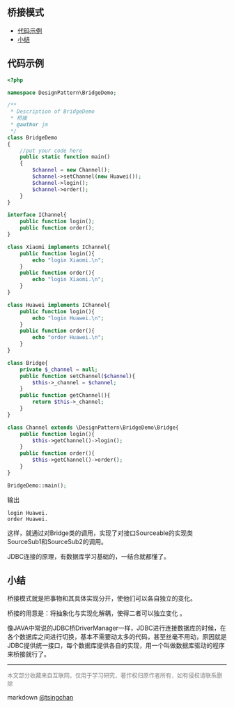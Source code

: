 桥接模式
----
<!-- TOC -->

- [代码示例](#代码示例)
- [小结](#小结)

<!-- /TOC -->

## 代码示例


```php
<?php

namespace DesignPattern\BridgeDemo;

/**
 * Description of BridgeDemo
 * 桥接
 * @author jm
 */
class BridgeDemo
{
    //put your code here
    public static function main()
    {
        $channel = new Channel();
        $channel->setChannel(new Huawei());
        $channel->login();
        $channel->order();
    }
}

interface IChannel{
    public function login();
    public function order();
}

class Xiaomi implements IChannel{
    public function login(){
        echo "login Xiaomi.\n";
    }
    public function order(){
        echo "login Xiaomi.\n";
    }
}

class Huawei implements IChannel{
    public function login(){
        echo "login Huawei.\n";
    }
    public function order(){
        echo "order Huawei.\n";
    }
}

class Bridge{
    private $_channel = null;
    public function setChannel($channel){
        $this->_channel = $channel;
    }
    public function getChannel(){
        return $this->_channel;
    }
}

class Channel extends \DesignPattern\BridgeDemo\Bridge{
    public function login(){
        $this->getChannel()->login();
    }
    public function order(){
        $this->getChannel()->order();
    }
}

BridgeDemo::main();

```
输出
```
login Huawei.
order Huawei.
```

这样，就通过对Bridge类的调用，实现了对接口Sourceable的实现类SourceSub1和SourceSub2的调用。

JDBC连接的原理，有数据库学习基础的，一结合就都懂了。

## 小结

桥接模式就是把事物和其具体实现分开，使他们可以各自独立的变化。

桥接的用意是：将抽象化与实现化解耦，使得二者可以独立变化 。

像JAVA中常说的JDBC桥DriverManager一样，JDBC进行连接数据库的时候，在各个数据库之间进行切换，基本不需要动太多的代码，甚至丝毫不用动，原因就是JDBC提供统一接口，每个数据库提供各自的实现，用一个叫做数据库驱动的程序来桥接就行了。

----
<font size=2 color='grey'>本文部分收藏来自互联网，仅用于学习研究，著作权归原作者所有，如有侵权请联系删除</font>

markdown [@tsingchan](https://github.com/tsingchan) 
